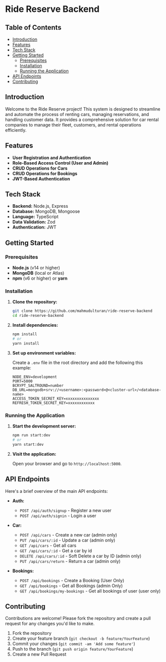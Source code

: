 # Ride Reserve Backend


## Table of Contents


- [Introduction](#introduction)
- [Features](#features)
- [Tech Stack](#tech-stack)
- [Getting Started](#getting-started)
  - [Prerequisites](#prerequisites)
  - [Installation](#installation)
  - [Running the Application](#running-the-application)
- [API Endpoints](#api-endpoints)
- [Contributing](#contributing)

## Introduction

Welcome to the Ride Reserve project! This system is designed to streamline and automate the process of renting cars, managing reservations, and handling customer data. It provides a comprehensive solution for car rental companies to manage their fleet, customers, and rental operations efficiently.

## Features

- **User Registration and Authentication**
- **Role-Based Access Control (User and Admin)**
- **CRUD Operations for Cars**
- **CRUD Operations for Bookings**
- **JWT-Based Authentication**

## Tech Stack

- **Backend:** Node.js, Express
- **Database:** MongoDB, Mongoose
- **Language:** TypeScript
- **Data Validation:** Zod
- **Authentication:** JWT

## Getting Started

### Prerequisites

- **Node.js** (v14 or higher)
- **MongoDB** (local or Atlas)
- **npm** (v6 or higher) or **yarn**

### Installation

1. **Clone the repository:**

   ```bash
   git clone https://github.com/mahmudulturan/ride-reserve-backend
   cd ride-reserve-backend
   ```

2. **Install dependencies:**

   ```bash
   npm install
   # or
   yarn install
   ```

3. **Set up environment variables:**

   Create a `.env` file in the root directory and add the following this example:

   ```env
   NODE_ENV=development
   PORT=5000
   BCRYPT_SALTROUND=number
   DB_URL=mongodb+srv://<username>:<password>@<cluster-url>/<database-name>
   ACCESS_TOKEN_SECRET_KEY=xxxxxxxxxxxxxxx
   REFRESH_TOKEN_SECRET_KEY=xxxxxxxxxxxx
   ```

### Running the Application

1. **Start the development server:**

   ```bash
   npm run start:dev
   # or
   yarn start:dev
   ```

2. **Visit the application:**

   Open your browser and go to `http://localhost:5000`.

## API Endpoints

Here's a brief overview of the main API endpoints:

- **Auth:**

  - `POST /api/auth/signup` - Register a new user
  - `POST /api/auth/signin` - Login a user

- **Car:**

  - `POST /api/cars` - Create a new car (admin only)
  - `PUT /api/cars/:id` - Update a car (admin only)
  - `GET /api/cars` - Get all cars
  - `GET /api/cars/:id` - Get a car by id
  - `DELETE /api/cars/:id` - Soft Delete a car by ID (admin only)
  - `PUT /api/cars/return` - Return a car (admin only)

- **Bookings:**
  - `POST /api/bookings` - Create a Booking (User Only)
  - `GET /api/bookings` - Get all Bookings (admin Only)
  - `GET /api/bookings/my-bookings` - Get all bookings of user (user only)



## Contributing

Contributions are welcome! Please fork the repository and create a pull request for any changes you'd like to make.

1. Fork the repository
2. Create your feature branch (`git checkout -b feature/YourFeature`)
3. Commit your changes (`git commit -am 'Add some feature'`)
4. Push to the branch (`git push origin feature/YourFeature`)
5. Create a new Pull Request
